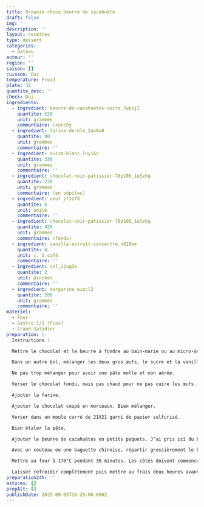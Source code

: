 ```yaml
---
title: Brownie choco beurre de cacahuète
draft: false
img: ''
description: ''
layout: recettes
type: dessert
categories:
  - Gateau
auteur: ''
region: ''
saison: []
cuisson: Oui
temperature: Froid
plate: 32
quantite_desc: ''
check: Oui
ingredients:
  - ingredient: beurre-de-cacahuetes-sucre_7wpsj2
    quantite: 220
    unit: grammes
    commentaire: crunchy
  - ingredient: farine-de-ble_2av6w8
    quantite: 90
    unit: grammes
    commentaire: ''
  - ingredient: sucre-blanc_lny16c
    quantite: 330
    unit: grammes
    commentaire: ''
  - ingredient: chocolat-noir-patissier-70p100_1e3zhq
    quantite: 230
    unit: grammes
    commentaire: (en pépites)
  - ingredient: oeuf_zf3zf8
    quantite: 6
    unit: unité
    commentaire: ''
  - ingredient: chocolat-noir-patissier-70p100_1e3zhq
    quantite: 420
    unit: grammes
    commentaire: (fondu)
  - ingredient: vanille-extrait-concentre_n818be
    quantite: 4
    unit: c. à café
    commentaire: ''
  - ingredient: sel_2juq3x
    quantite: 2
    unit: pincées
    commentaire: ''
  - ingredient: margarine_eipcl2
    quantite: 280
    unit: grammes
    commentaire: ''
materiel:
  - Four
  - Gastro 1/1 (Fins)
  - Grand Saladier
preparation: |-
  Instructions :

  Mettre le chocolat et le beurre à fondre au bain-marie ou au micro-ondes.

  Dans un autre bol, mélanger les deux gros œufs, le sucre et la vanille

  Ne pas trop mélanger pour avoir une pâte molle et non aérée.

  Verser le chocolat fondu, mais pas chaud pour ne pas cuire les œufs.

  Ajouter la farine.

  Ajouter le chocolat coupé en morceaux. Bien mélanger.

  Verser dans un moule carré de 21X21 garni de papier sulfurisé.

  Bien étaler la pâte.

  Ajouter le beurre de cacahuètes en petits paquets. J’ai pris ici du beurre de cacahuètes « crunchy ».

  Avec un couteau ou une baguette chinoise, répartir grossièrement le beurre de cacahuètes pour que chaque part finale en ait.

  Mettre au four à 170°C pendant 30 minutes. Les côtés doivent commencer légèrement à se colorer et le reste doit paraitre cuit en surface mais pas trop en dessous !

  Laisser refroidir complètement puis mettre au frais deux heures avant de démouler et de couper en parts.
preparation24h: ''
astuces: []
prepAlt: []
publishDate: 2025-09-05T16:25:00.000Z
---
```


